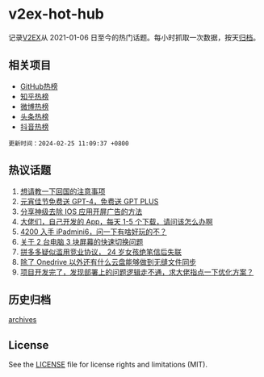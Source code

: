 # v2ex-hot-hub

 记录[V2EX](https://www.v2ex.com/)从 2021-01-06 日至今的热门话题。每小时抓取一次数据，按天[归档](archives)。
 
 ## 相关项目

- [GitHub热榜](https://github.com/lonnyzhang423/github-hot-hub)
- [知乎热榜](https://github.com/lonnyzhang423/zhihu-hot-hub)
- [微博热榜](https://github.com/lonnyzhang423/weibo-hot-hub)
- [头条热榜](https://github.com/lonnyzhang423/toutiao-hot-hub)
- [抖音热榜](https://github.com/lonnyzhang423/douyin-hot-hub)


 `更新时间：2024-02-25 11:09:37 +0800`

## 热议话题

1. [想请教一下回国的注意事项](https://www.v2ex.com/t/1018103)
1. [元宵佳节免费送 GPT-4，免费送 GPT PLUS](https://www.v2ex.com/t/1018080)
1. [分享神级去除 IOS 应用开屏广告的方法](https://www.v2ex.com/t/1018073)
1. [大佬们，自己开发的 App，每天 1-5 个下载，请问该怎么办啊](https://www.v2ex.com/t/1018101)
1. [4200 入手 iPadmini6，问一下有啥好玩的不？](https://www.v2ex.com/t/1018152)
1. [关于 2 台电脑 3 块屏幕的快速切换问题](https://www.v2ex.com/t/1018093)
1. [拼多多疑似滥用竞业协议， 24 岁女孩绝笔信后失联](https://www.v2ex.com/t/1018187)
1. [除了 Onedrive 以外还有什么云盘能够做到无缝文件同步](https://www.v2ex.com/t/1018158)
1. [项目开发完了，发现部署上的问题逻辑走不通，求大佬指点一下优化方案？](https://www.v2ex.com/t/1018119)

## 历史归档

[archives](archives)

## License

See the [LICENSE](LICENSE) file for license rights and limitations (MIT).
